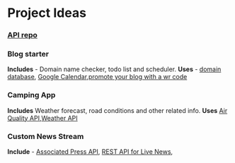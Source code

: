 # Project Ideas

### [API repo](https://github.com/public-apis/public-apis)

### Blog starter
**Includes** - Domain name checker, todo list and scheduler.
**Uses** - [domain database](Domainsdb.info), [Google Calendar](https://developers.google.com/calendar),[promote your blog with a wr code](https://www.qrtag.net/api/)

### Camping App
**Includes** Weather forecast, road conditions and other related info.
**Uses** [Air Quality API](https://www.iqair.com/air-pollution-data-api),[Weather API](https://www.metaweather.com/api/)

### Custom News Stream
**Include** - [Associated Press API](https://developer.ap.org/), [REST API for Live News](https://mediastack.com/),
